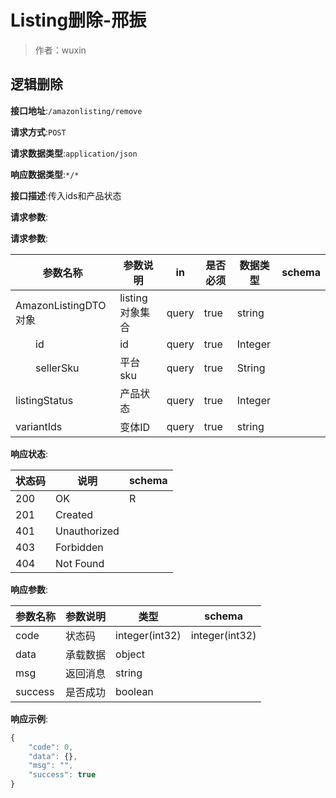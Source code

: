 # Listing删除-邢振

> 作者：wuxin

## 逻辑删除


**接口地址**:`/amazonlisting/remove`


**请求方式**:`POST`


**请求数据类型**:`application/json`


**响应数据类型**:`*/*`


**接口描述**:传入ids和产品状态


**请求参数**:


**请求参数**:


| 参数名称 | 参数说明 | in    | 是否必须 | 数据类型 | schema |
| -------- | -------- | ----- | -------- | -------- | ------ |
|AmazonListingDTO对象|listing 对象集合|query|true|string||
|&emsp;&emsp;id|id|query|true|Integer||
|&emsp;&emsp;sellerSku|平台sku|query|true|String||
|listingStatus|产品状态|query|true|Integer||
|variantIds|变体ID|query|true|string||| 

**响应状态**:


| 状态码 | 说明 | schema |
| -------- | -------- | ----- | 
|200|OK|R|
|201|Created||
|401|Unauthorized||
|403|Forbidden||
|404|Not Found||| 


**响应参数**:


| 参数名称 | 参数说明 | 类型 | schema |
| -------- | -------- | ----- |----- | 
|code|状态码|integer(int32)|integer(int32)|
|data|承载数据|object||
|msg|返回消息|string||
|success|是否成功|boolean||| 


**响应示例**:
```javascript
{
	"code": 0,
	"data": {},
	"msg": "",
	"success": true
}
```